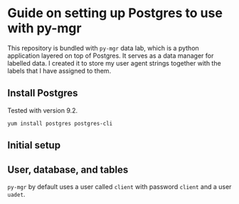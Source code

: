 # Guide on setting up Postgres to use with py-mgr

This repository is bundled with `py-mgr` data lab, which is a python application layered on top of Postgres. It serves as a data manager for labelled data. I created it to store my user agent strings together with the labels that I have assigned to them.

## Install Postgres

Tested with version 9.2.

`yum install postgres postgres-cli`

## Initial setup

## User, database, and tables

`py-mgr` by default uses a user called `client` with password `client` and a user `uadet`.
